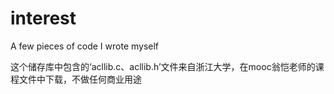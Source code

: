 # interest
A few pieces of code I wrote myself

这个储存库中包含的‘acllib.c、acllib.h’文件来自浙江大学，在mooc翁恺老师的课程文件中下载，不做任何商业用途
